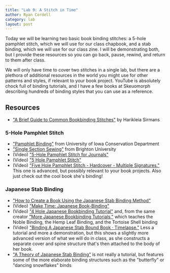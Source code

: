 ```yaml
---
title: "Lab 9: A Stitch in Time"
author: Ryan Cordell
category: lab
layout: post
---
```


Today we will be learning two basic book binding stitches: a 5-hole pamphlet stitch, which we will use for our class chapbook, and a stab binding, which we will use for our class zine. I will be demonstrating both, but I provide these resources so you can go back, pause, rewind, and return to them after class.

We will only have time to cover two stitches in a single lab, but there are a plethora of additional resources in the world you might use for other patterns and styles, if relevant to your book project. YouTube is absolutely chock full of binding tutorials, and I have a few books at Skeuomorph describing hundreds of binding styles that you can use as a reference.

## Resources

+ ["A Brief Guide to Common Bookbinding Stitches"](https://grecianneedle.com/my-articles/bound-in-stitches-a-brief-guide-to-common-bookbinding-stitches/) by Harikleia Sirmans

### 5-Hole Pamphlet Stitch

+ ["Pamphlet Binding"](https://blog.lib.uiowa.edu/conservation/2012/03/02/pamphlet-binding-2/) from University of Iowa Conservation Department
+ ["Single Section Sewing"](https://blogs.brighton.ac.uk/viscommtech/bookarts/worksheets-for-bookbinders/single-section-sewing/) from Brighton University
+ (Video) ["5-Hole Pamphlet Stitch for Journals"](https://youtu.be/NvhTOzA-p9I?si=3cdZ3eNooTRguPSi)
+ (Video) ["5 Hole Pamphlet Stitch"](https://youtu.be/28SvMcUfTBs?si=i4oydTwToqm6vE9a)
+  (Video) ["Five Hole Pamphlet Stitch - Hardcover - Multiple Signatures."](https://youtu.be/R2j51DxfvTg?si=FTv2mSdM727bO9WU) This one is advanced, but possibly relevant to your book projects. Also just check out the cool book she's binding!


### Japanese Stab Binding

+ ["How to Create a Book Using the Japanese Stab Binding Method"](https://blog.papercraftpanda.com/how-to-make-book-japanese-stab-binding-history-patterns-technique/)
+ (Video) ["Make Time: Japanese Book-Binding"](https://youtu.be/ObFKbFXjJXA?si=S-Av6Bi2AXNB0UE8)
+ (Video) ["4 Hole Japanese Bookbinding Tutorial"](https://www.youtube.com/watch?v=j-r6c_trSxY) and, from the same creator ["More Japanese Bookbinding Tutorials,"](https://youtu.be/CX8qOFis9qA?si=uv3bVMVpHi04EKE2) which teaches the Noble Binding, the Hemp Leaf Binding, and the Tortoise Shell binding
+ (Video) ["Binding A Japanese Stab Bound Book · Timelapse."](https://youtu.be/s9P07WAbYHs?si=z2UDQuN1p4ItiHVM) Less a tutorial and more a demonstration, but this shows a slightly more advanced version of what we will do in class, as she constructs a separate cover and spine structure that's then attached to the body of her book.
+ ["A Theory of Japanese Stab Binding"](https://beccamakingfaces.com/theory-of-japanese-stab-binding/) is not really a tutorial, but features some of the more elaborate binding structures such as the "butterfly" or "dancing snowflakes" binds